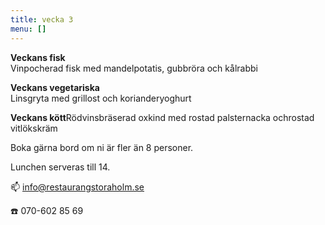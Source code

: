 ```yaml
---
title: vecka 3
menu: []
---
```

**Veckans fisk**\
Vinpocherad fisk med mandelpotatis, gubbröra och kålrabbi

**Veckans vegetariska**\
Linsgryta med grillost och korianderyoghurt

**Veckans kött**Rödvinsbräserad oxkind med rostad palsternacka ochrostad vitlökskräm

Boka gärna bord om ni är fler än 8 personer.

Lunchen serveras till 14.[](https://www.restaurangstoraholm.se/helg/?i=2)

📫 info@restaurangstoraholm.se

☎️ 070-602 85 69